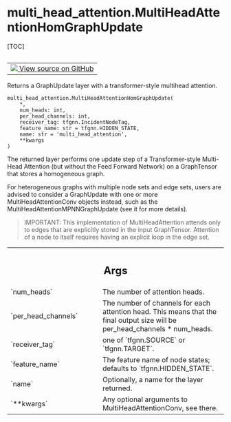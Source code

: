 <!-- lint-g3mark -->

# multi_head_attention.MultiHeadAttentionHomGraphUpdate

[TOC]

<!-- Insert buttons and diff -->

<table class="tfo-notebook-buttons tfo-api nocontent" align="left">
<td>
  <a target="_blank" href="https://github.com/tensorflow/gnn/tree/master/tensorflow_gnn/models/multi_head_attention/layers.py#L623-L682">
    <img src="https://www.tensorflow.org/images/GitHub-Mark-32px.png" />
    View source on GitHub
  </a>
</td>
</table>

Returns a GraphUpdate layer with a transformer-style multihead attention.

<pre class="devsite-click-to-copy prettyprint lang-py tfo-signature-link">
<code>multi_head_attention.MultiHeadAttentionHomGraphUpdate(
    *,
    num_heads: int,
    per_head_channels: int,
    receiver_tag: tfgnn.IncidentNodeTag,
    feature_name: str = tfgnn.HIDDEN_STATE,
    name: str = &#x27;multi_head_attention&#x27;,
    **kwargs
)
</code></pre>

<!-- Placeholder for "Used in" -->

The returned layer performs one update step of a Transformer-style Multi-Head
Attention (but without the Feed Forward Network) on a GraphTensor that stores a
homogeneous graph.

For heterogeneous graphs with multiple node sets and edge sets, users are
advised to consider a GraphUpdate with one or more MultiHeadAttentionConv
objects instead, such as the MultiHeadAttentionMPNNGraphUpdate (see it for more
details).

> IMPORTANT: This implementation of MultiHeadAttention attends only to edges
> that are explicitly stored in the input GraphTensor. Attention of a node to
> itself requires having an explicit loop in the edge set.

<!-- Tabular view -->

 <table class="responsive fixed orange">
<colgroup><col width="214px"><col></colgroup>
<tr><th colspan="2"><h2 class="add-link">Args</h2></th></tr>

<tr>
<td>
`num_heads`<a id="num_heads"></a>
</td>
<td>
The number of attention heads.
</td>
</tr><tr>
<td>
`per_head_channels`<a id="per_head_channels"></a>
</td>
<td>
The number of channels for each attention head. This
means that the final output size will be per_head_channels * num_heads.
</td>
</tr><tr>
<td>
`receiver_tag`<a id="receiver_tag"></a>
</td>
<td>
one of `tfgnn.SOURCE` or `tfgnn.TARGET`.
</td>
</tr><tr>
<td>
`feature_name`<a id="feature_name"></a>
</td>
<td>
The feature name of node states; defaults to
`tfgnn.HIDDEN_STATE`.
</td>
</tr><tr>
<td>
`name`<a id="name"></a>
</td>
<td>
Optionally, a name for the layer returned.
</td>
</tr><tr>
<td>
`**kwargs`<a id="**kwargs"></a>
</td>
<td>
Any optional arguments to MultiHeadAttentionConv, see there.
</td>
</tr>
</table>
